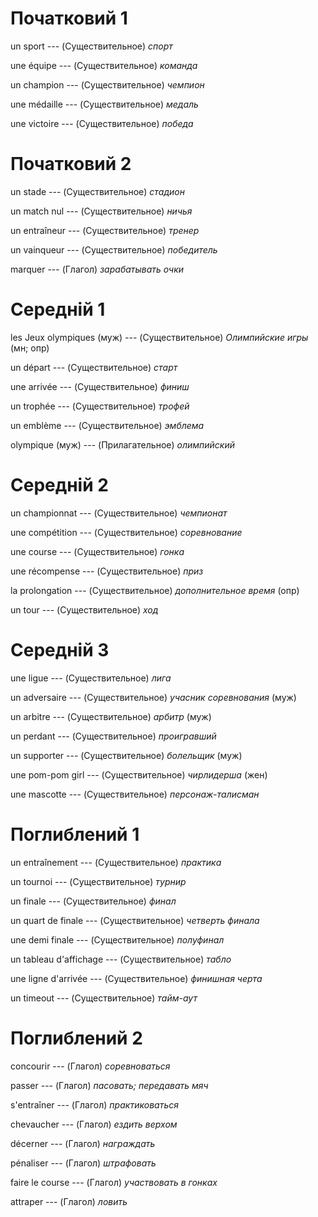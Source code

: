 # Початковий 1

un sport --- (Существительное)
*спорт*



une équipe --- (Существительное)
*команда*



un champion --- (Существительное)
*чемпион*



une médaille --- (Существительное)
*медаль*



une victoire --- (Существительное)
*победа*



# Початковий 2

un stade --- (Существительное)
*стадион*



un match nul --- (Существительное)
*ничья*



un entraîneur --- (Существительное)
*тренер*



un vainqueur --- (Существительное)
*победитель*



marquer --- (Глагол)
*зарабатывать очки*



# Середній 1

les Jeux olympiques (муж) --- (Существительное)
*Олимпийские игры* (мн; опр)



un départ --- (Существительное)
*старт*



une arrivée --- (Существительное)
*финиш*



un trophée --- (Существительное)
*трофей*



un emblème --- (Существительное)
*эмблема*



olympique (муж) --- (Прилагательное)
*олимпийский*



# Середній 2

un championnat --- (Существительное)
*чемпионат*



une compétition --- (Существительное)
*соревнование*



une course --- (Существительное)
*гонка*



une récompense --- (Существительное)
*приз*



la prolongation --- (Существительное)
*дополнительное время* (опр)



un tour --- (Существительное)
*ход*



# Середній 3

une ligue --- (Существительное)
*лига*



un adversaire --- (Существительное)
*учасник соревнования* (муж)



un arbitre --- (Существительное)
*арбитр* (муж)



un perdant --- (Существительное)
*проигравший*



un supporter --- (Существительное)
*болельщик* (муж)



une pom-pom girl --- (Существительное)
*чирлидерша* (жен)



une mascotte --- (Существительное)
*персонаж-талисман*



# Поглиблений 1

un entraînement --- (Существительное)
*практика*



un tournoi --- (Существительное)
*турнир*



un finale --- (Существительное)
*финал*



un quart de finale --- (Существительное)
*четверть финала*



une demi finale --- (Существительное)
*полуфинал*



un tableau d'affichage --- (Существительное)
*табло*



une ligne d'arrivée --- (Существительное)
*финишная черта*



un timeout --- (Существительное)
*тайм-аут*



# Поглиблений 2

concourir --- (Глагол)
*соревноваться*



passer --- (Глагол)
*пасовать; передавать мяч*



s'entraîner --- (Глагол)
*практиковаться*



chevaucher --- (Глагол)
*ездить верхом*



décerner --- (Глагол)
*награждать*



pénaliser --- (Глагол)
*штрафовать*



faire le course --- (Глагол)
*участвовать в гонках*



attraper --- (Глагол)
*ловить*